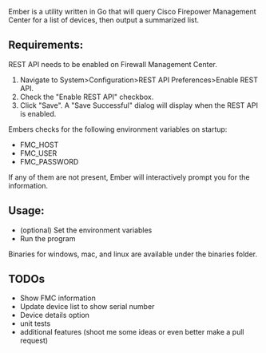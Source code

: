 Ember is a utility written in Go that will query Cisco Firepower Management Center for a list of devices, then output a summarized list.

## Requirements:
REST API needs to be enabled on Firewall Management Center.
   1. Navigate to System>Configuration>REST API Preferences>Enable REST API.
   2. Check the "Enable REST API" checkbox.
   3. Click "Save". A "Save Successful" dialog will display when the REST API is enabled.

Embers checks for the following environment variables on startup:
- FMC_HOST
- FMC_USER
- FMC_PASSWORD

If any of them are not present, Ember will interactively prompt you for the information.



## Usage:
- (optional) Set the environment variables
- Run the program

Binaries for windows, mac, and linux are available under the binaries folder.

## TODOs
- Show FMC information
- Update device list to show serial number
- Device details option
- unit tests
- additional features (shoot me some ideas or even better make a pull request)






